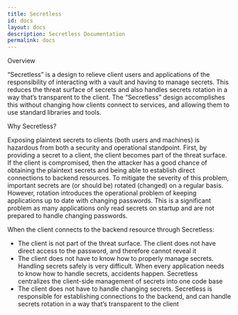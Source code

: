 ```yaml
---
title: Secretless
id: docs
layout: docs
description: Secretless Documentation
permalink: docs
---
```

<div id="docs-overview">
  <p class="card-heading">Overview</p>
    <p>“Secretless” is a design to relieve client users and applications of the responsibility of interacting with a vault and having to manage secrets. This reduces the threat surface of secrets and also handles secrets rotation in a way that’s transparent to the client. The “Secretless” design accomplishes this without changing how clients connect to services, and allowing them to use standard libraries and tools.</p>
    <p class="card-documentation-heading">Why Secretless?</p>
    <p>Exposing plaintext secrets to clients (both users and machines) is hazardous from both a security and operational standpoint. First, by providing a secret to a client, the client becomes part of the threat surface. If the client is compromised, then the attacker has a good chance of obtaining the plaintext secrets and being able to establish direct connections to backend resources. To mitigate the severity of this problem, important secrets are (or should be) rotated (changed) on a regular basis. However, rotation introduces the operational problem of keeping applications up to date with changing passwords. This is a significant problem as many applications only read secrets on startup and are not prepared to handle changing passwords.</p>
    <p>When the client connects to the backend resource through Secretless:</p>
    <ul>
      <li>The client is not part of the threat surface. The client does not have direct access to the password, and therefore cannot reveal it</li>
      <li>The client does not have to know how to properly manage secrets. Handling secrets safely is very difficult. When every application needs to know how to handle secrets, accidents happen. Secretless centralizes the client-side management of secrets into one code base</li>
      <li>The client does not have to handle changing secrets. Secretless is responsible for establishing connections to the backend, and can handle secrets rotation in a way that’s transparent to the client</li>
    </ul>
</div>   
